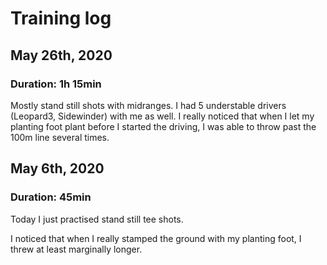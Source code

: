 # Training log

## May 26th, 2020

### Duration: 1h 15min

Mostly stand still shots with midranges. I had 5 understable drivers (Leopard3, Sidewinder) with me as well. I really noticed that when I let my planting foot plant before I started the driving, I was able to throw past the 100m line several times.

## May 6th, 2020

### Duration: 45min

Today I just practised stand still tee shots.

I noticed that when I really stamped the ground with my planting foot, I threw at least marginally longer.
